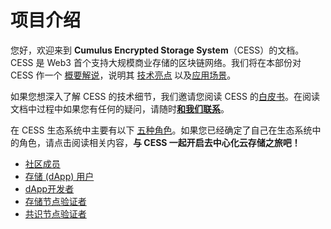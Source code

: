 # 项目介绍

您好，欢迎来到 **Cumulus Encrypted Storage System**（CESS）的文档。CESS 是 Web3 首个支持大规模商业存储的区块链网络。我们将在本部份对 CESS 作一个 [概要解说](introduction/what-is-cess.md)，说明其 [技术亮点](introduction/technical-highlight.md) 以及[应用场景](introduction/use-cases.md)。

如果您想深入了解 CESS 的技术细节，我们邀请您阅读 CESS 的[白皮书](introduction/whitepaper.md)。在阅读文档中过程中如果您有任何的疑问，请随时[**和我们联系**](introduction/contact.md)。

在 CESS 生态系统中主要有以下 [五种角色](user-roles.md)。如果您已经确定了自己在生态系统中的角色，请点击阅读相关内容，**与 CESS 一起开启去中心化云存储之旅吧！**

* [社区成员](community/)
* [存储 (dApp) 用户](user/)
* [dApp开发者](developer/)
* [存储节点验证者](storage-miner/)
* [共识节点验证者](consensus-miner/)
